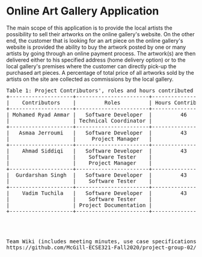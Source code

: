 # Online Art Gallery Application

The main scope of this application is to provide the local artists the possibility to sell their artworks on the online gallery's website. On the other end, the customer that is looking for an art piece on the online gallery's website is provided the ability to buy the artwork posted by one or many artists by going through an online payment process. The artwork(s) are then delivered either to his specified address (home delivery option) or to the local gallery's premises where the customer can directly pick-up the purchased art pieces. A percentage of total price of all artworks sold by the artists on the site are collected as commissions by the local gallery.

<pre>
Table 1: Project Contributors', roles and hours contributed for the Deliverable 1 (see the table in Raw format)
+--------------------+-----------------------+-------------------+
|    Contributors    |         Roles         | Hours Contributed |
+--------------------+-----------------------+-------------------+
| Mohamed Ryad Ammar |   Software Developer  |         46        |
|                    | Technical Coordinator |                   |
+--------------------+-----------------------+-------------------+
|   Asmaa Jerroumi   |   Software Developer  |         43        |
|                    |     Project Manager   |                   |
+--------------------+-----------------------+-------------------+
|    Ahmad Siddiqi   |   Software Developer  |         43        |
|                    |    Software Tester    |                   |
|                    |    Project Manager    |                   |
+--------------------+-----------------------+-------------------+
|  Gurdarshan Singh  |   Software Developer  |         43        |
|                    |    Software Tester    |                   |
+--------------------+-----------------------+-------------------+
|    Vadim Tuchila   |   Software Developer  |         43        |
|                    |    Software Tester    |                   |
|                    | Project Documentation |                   |
+--------------------+-----------------------+-------------------+




Team Wiki (includes meeting minutes, use case specifications and domain model explanation):
https://github.com/McGill-ECSE321-Fall2020/project-group-02/wiki
<pre>

